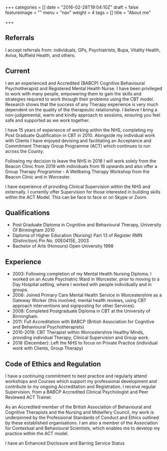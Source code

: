+++
categories = []
date = "2016-02-28T19:04:10Z"
draft = false
featureimage = ""
menu = "nav"
weight = 4
tags = []
title = "About me"

+++

## Referrals


I accept referrals from: individuals, GPs, Psychiatrists, Bupa, Vitality 
Health, Aviva, Nuffield Health, and others.


## Current

I am an experienced and Accredited (BABCP) Cognitive Behavioural
Psychotherapist and Registered Mental Health Nurse. I have been privileged to
work with many people, empowering them to gain the skills and strategies required
to work through their problems using the CBT model. Research shows that the
success of any Therapy experience is very much dependent on the quality of the
therapeutic relationship. I believe I bring a non-judgemental, warm and kindly
approach to sessions, ensuring you feel safe and supported as we work together.

I have 15 years of experience of working within the NHS, completing my Post
Graduate Qualification in CBT in 2010. Alongside my individual work with Clients I
have enjoyed devising and facilitating an Acceptance and Commitment Therapy
Group Programme (ACT) which continues to run across the County.

Following my decision to leave the NHS in 2018 I will work solely from the Beacon
Clinic from 2019 with individuals from 16 upwards and also offer a Group Therapy Programme - A
Wellbeing Therapy Workshop from the Beacon Clinic and in Worcester.

I have experience of providing Clinical Supervision within the NHS and externally. I
currently offer Supervision for those interested in building skills within the ACT Model.
This can be face to face or on Skype or Zoom.


## Qualifications

* Post Graduate Diploma in Cognitive and Behavioural Therapy, University Of Birmingham
2010
* Diploma of Higher Education (Nursing) Part 13 of Register RMN (Distinction) 
Pin No. 00E0415E, 2003
* Bachelor of Arts (Honours) Open University 1998


## Experience

* 2003: Following completion of my Mental Health Nursing Diploma, I worked on 
an Acute Psychiatric Ward in Worcester, prior to moving to a Day Hospital 
setting, where I worked with people individually and in groups.
* 2006: Joined Primary Care Mental Health Service in Worcestershire as a 
Gateway Worker (this involved, mental health reviews, using CBT approach 
interventions and signposting for other Services).
* 2008: Completed Postgraduate Diploma in CBT at the University of Birmingham.
* 2011: Full Accreditation with BABCP (British Association for Cognitive and Behavioural Psychotherapists)
* 2010-2018: CBT Therapist within Worcestershire Healthy Minds, providing
individual Therapy, Clinical Supervision and Group work.
* 2018 (December): Left the NHS to focus on Private Practice (individual work with Clients, Group Therapy)

## Code of Ethics and Regulation

I have a continuing commitment to best practice and regularly attend workshops and
Courses which support my professional development and contribute to my ongoing
Accreditation and Registration. I receive regular Supervision, from a BABCP
Accredited Clinical Psychologist and Peer Reviewed ACT Trainer.

As an Accredited member of the British Association of Behavioural and Cognitive
Therapists and the Nursing and Midwifery Council, my work is underpinned by the
Professional Standards of Conduct and Ethics outlined by these established
organisations. I am also a member of the Association for Contextual and Behavioural
Scientists, which enables me to develop my practice within the ACT model.

I have an Enhanced Disclosure and Barring Service Status
